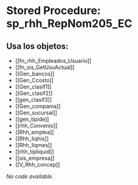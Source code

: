# Stored Procedure: sp_rhh_RepNom205_EC

## Usa los objetos:
- [[fn_rhh_Empleados_Usuario]]
- [[fn_sis_GetUsuActual]]
- [[Gen_bancos]]
- [[Gen_Ccosto]]
- [[Gen_clasif1]]
- [[Gen_clasif2]]
- [[gen_clasif3]]
- [[Gen_compania]]
- [[Gen_sucursal]]
- [[gen_tipide]]
- [[rhh_Convenio]]
- [[Rhh_emplea]]
- [[Rhh_liqhis]]
- [[Rhh_liqmes]]
- [[rhh_tipliquid]]
- [[sis_empresa]]
- [[V_Rhh_concep]]

*No code available.*
